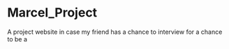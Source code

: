 # Marcel_Project
A project website in case my friend has a chance to interview for a chance to be a 
